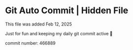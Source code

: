 # Git Auto Commit | Hidden File

This file was added Feb 12, 2025

Just for fun and keeping my daily git commit active 🤪

commit number: 466889
